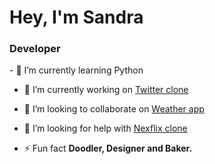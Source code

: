 <h1>Hey, I'm Sandra</h1>
<h3>Developer</h3>
- 🌱 I’m currently learning Python

- 🔭 I’m currently working on [Twitter clone](https://harmonious-swan-ecb427.netlify.app)

- 👯 I’m looking to collaborate on [Weather app](https://zesty-narwhal-8fc2bf.netlify.app)

- 🤝 I’m looking for help with [Nexflix clone](https://meek-lolly-0bc685.netlify.app/auth)

- ⚡ Fun fact **Doodler, Designer and Baker.**





  
